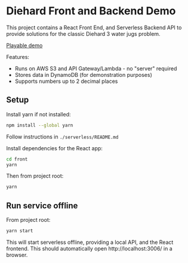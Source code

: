 # Diehard Front and Backend Demo

This project contains a React Front End, and Serverless Backend API to provide solutions for the classic Diehard 3 water jugs problem.

[Playable demo](https://react-diehard.s3.amazonaws.com/index.html)

Features:
* Runs on AWS S3 and API Gateway/Lambda - no "server" required
* Stores data in DynamoDB (for demonstration purposes)
* Supports numbers up to 2 decimal places

## Setup

Install yarn if not installed:
```bash
npm install --global yarn
```

Follow instructions in `./serverless/README.md`

Install dependencies for the React app:
```bash
cd front
yarn
```

Then from project root:
```bash
yarn
```

## Run service offline

From project root:

```bash
yarn start
```
This will start serverless offline, providing a local API, and the React frontend. This should automatically open http://localhost:3006/ in a browser.
